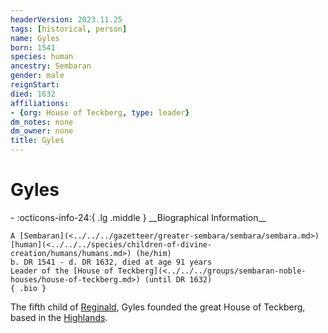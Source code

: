```yaml
---
headerVersion: 2023.11.25
tags: [historical, person]
name: Gyles
born: 1541
species: human
ancestry: Sembaran
gender: male
reignStart:
died: 1632
affiliations:
- {org: House of Teckberg, type: leader}
dm_notes: none
dm_owner: none
title: Gyles
---
```

# Gyles
<div class="grid cards ext-narrow-margin ext-one-column" markdown>
- :octicons-info-24:{ .lg .middle } __Biographical Information__

    A [Sembaran](<../../../gazetteer/greater-sembara/sembara/sembara.md>) [human](<../../../species/children-of-divine-creation/humans/humans.md>) (he/him)  
    b. DR 1541 - d. DR 1632, died at age 91 years  
    Leader of the [House of Teckberg](<../../../groups/sembaran-noble-houses/house-of-teckberg.md>) (until DR 1632)  
    { .bio }

</div>


The fifth child of [Reginald](<./reginald.md>), Gyles founded the great House of Teckberg, based in the [Highlands](<../../../gazetteer/greater-sembara/sembara/highlands/highlands.md>).  
